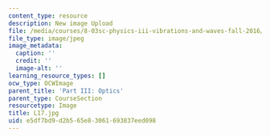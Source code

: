 ```yaml
---
content_type: resource
description: New image Upload
file: /media/courses/8-03sc-physics-iii-vibrations-and-waves-fall-2016/e5df7bd9d2b565e83061693837eed098_L17.jpg
file_type: image/jpeg
image_metadata:
  caption: ''
  credit: ''
  image-alt: ''
learning_resource_types: []
ocw_type: OCWImage
parent_title: 'Part III: Optics'
parent_type: CourseSection
resourcetype: Image
title: L17.jpg
uid: e5df7bd9-d2b5-65e8-3061-693837eed098
---
```

